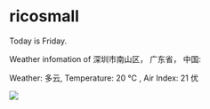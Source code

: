 # ricosmall

Today is Friday.

Weather infomation of 深圳市南山区， 广东省， 中国: 

Weather: 多云, Temperature: 20 ℃ , Air Index: 21 优

<img src="https://github-readme-stats.vercel.app/api?username=ricosmall&show_icons=true" />
